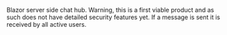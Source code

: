 Blazor server side chat hub.  Warning, this is a first viable product and as such does not have detailed security features yet. If a message is sent it is received by all active users.
